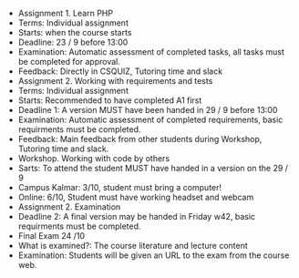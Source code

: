  * Assignment 1. Learn PHP
  * Terms: Individual assignment
  * Starts: when the course starts
  * Deadline: 23 / 9 before 13:00
  * Examination: Automatic assessment of completed tasks, all tasks must be completed for approval.
  * Feedback: Directly in CSQUIZ, Tutoring time and slack
 * Assignment 2. Working with requirements and tests
  * Terms: Individual assignment
  * Starts: Recommended to have completed A1 first
  * Deadline 1: A version MUST have been handed in 29 / 9 before 13:00
  * Examination: Automatic assessment of completed requirements, basic requirments must be completed.
  * Feedback: Main feedback from other students during Workshop, Tutoring time and slack.
 * Workshop. Working with code by others
  * Sarts: To attend the student MUST have handed in a version on the 29 / 9
  * Campus Kalmar: 3/10, student must bring a computer!
  * Online: 6/10, Student must have working headset and webcam
 * Assignment 2. Examination
  * Deadline 2: A final version may be handed in Friday w42, basic requirments must be completed.
 * Final Exam 24 /10
  * What is examined?: The course literature and lecture content 
  * Examination: Students will be given an URL to the exam from the course web.
